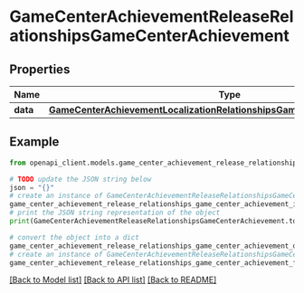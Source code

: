 # GameCenterAchievementReleaseRelationshipsGameCenterAchievement


## Properties

Name | Type | Description | Notes
------------ | ------------- | ------------- | -------------
**data** | [**GameCenterAchievementLocalizationRelationshipsGameCenterAchievementData**](GameCenterAchievementLocalizationRelationshipsGameCenterAchievementData.md) |  | [optional] 

## Example

```python
from openapi_client.models.game_center_achievement_release_relationships_game_center_achievement import GameCenterAchievementReleaseRelationshipsGameCenterAchievement

# TODO update the JSON string below
json = "{}"
# create an instance of GameCenterAchievementReleaseRelationshipsGameCenterAchievement from a JSON string
game_center_achievement_release_relationships_game_center_achievement_instance = GameCenterAchievementReleaseRelationshipsGameCenterAchievement.from_json(json)
# print the JSON string representation of the object
print(GameCenterAchievementReleaseRelationshipsGameCenterAchievement.to_json())

# convert the object into a dict
game_center_achievement_release_relationships_game_center_achievement_dict = game_center_achievement_release_relationships_game_center_achievement_instance.to_dict()
# create an instance of GameCenterAchievementReleaseRelationshipsGameCenterAchievement from a dict
game_center_achievement_release_relationships_game_center_achievement_from_dict = GameCenterAchievementReleaseRelationshipsGameCenterAchievement.from_dict(game_center_achievement_release_relationships_game_center_achievement_dict)
```
[[Back to Model list]](../README.md#documentation-for-models) [[Back to API list]](../README.md#documentation-for-api-endpoints) [[Back to README]](../README.md)


